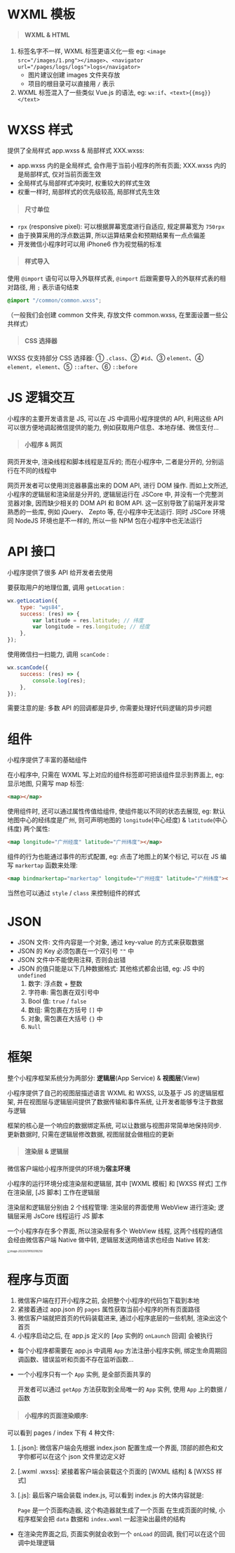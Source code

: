 # WXML 模板

> #### WXML & HTML

1. 标签名字不一样, WXML 标签更语义化一些
   eg: `<image src="/images/1.png"></image>`、`<navigator url="/pages/logs/logs">logs</navigator>`
    - 图片建议创建 images 文件夹存放
    - 项目的根目录可以直接用 `/` 表示
2. WXML 标签混入了一些类似 Vue.js 的语法, eg: `wx:if`、`<text>{{msg}}</text>`

# WXSS 样式

提供了全局样式 app.wxss & 局部样式 XXX.wxss:

-   app.wxss 内的是全局样式, 会作用于当前小程序的所有页面; XXX.wxss 内的是局部样式, 仅对当前页面生效
-   全局样式与局部样式冲突时, 权重较大的样式生效
-   权重一样时, 局部样式的优先级较高, 局部样式先生效

> #### 尺寸单位

-   `rpx` (responsive pixel): 可以根据屏幕宽度进行自适应, 规定屏幕宽为 `750rpx`
-   由于换算采用的浮点数运算, 所以运算结果会和预期结果有一点点偏差
-   开发微信小程序时可以用 iPhone6 作为视觉稿的标准

> #### 样式导入

使用 `@import` 语句可以导入外联样式表, `@import` 后跟需要导入的外联样式表的相对路径, 用 `;` 表示语句结束

```css
@import "/common/common.wxss";
```

（一般我们会创建 common 文件夹, 存放文件 common.wxss, 在里面设置一些公共样式）

> #### CSS 选择器

WXSS 仅支持部分 CSS 选择器: ① `.class`、② `#id`、③ `element`、④ `element, element`、⑤ `::after`、⑥ `::before`

# JS 逻辑交互

小程序的主要开发语言是 JS, 可以在 JS 中调用小程序提供的 API, 利用这些 API 可以很方便地调起微信提供的能力, 例如获取用户信息、本地存储、微信支付...

> #### 小程序 & 网页

网页开发中, 渲染线程和脚本线程是互斥的; 而在小程序中, 二者是分开的, 分别运行在不同的线程中

网页开发者可以使用浏览器暴露出来的 DOM API, 进行 DOM 操作. 而如上文所述, 小程序的逻辑层和渲染层是分开的, 逻辑层运行在 JSCore 中, 并没有一个完整浏览器对象, 因而缺少相关的 DOM API 和 BOM API. 这一区别导致了前端开发非常熟悉的一些库, 例如 jQuery、 Zepto 等, 在小程序中无法运行. 同时 JSCore 环境同 NodeJS 环境也是不一样的, 所以一些 NPM 包在小程序中也无法运行

# API 接口

小程序提供了很多 API 给开发者去使用

要获取用户的地理位置, 调用 `getLocation` :

```js
wx.getLocation({
    type: "wgs84",
    success: (res) => {
        var latitude = res.latitude; // 纬度
        var longitude = res.longitude; // 经度
    },
});
```

使用微信扫一扫能力, 调用 `scanCode` :

```js
wx.scanCode({
    success: (res) => {
        console.log(res);
    },
});
```

需要注意的是: 多数 API 的回调都是异步, 你需要处理好代码逻辑的异步问题

# 组件

小程序提供了丰富的基础组件

在小程序中, 只需在 WXML 写上对应的组件标签即可把该组件显示到界面上, eg: 显示地图, 只需写 map 标签:

```html
<map></map>
```

使用组件时, 还可以通过属性传值给组件, 使组件能以不同的状态去展现, eg: 默认地图中心的经纬度是广州, 则可声明地图的 `longitude`(中心经度) & `latitude`(中心纬度) 两个属性:

```html
<map longitude="广州经度" latitude="广州纬度"></map>
```

组件的行为也能通过事件的形式配置, eg: 点击了地图上的某个标记, 可以在 JS 编写 `markertap` 函数来处理:

```html
<map bindmarkertap="markertap" longitude="广州经度" latitude="广州纬度"></map>
```

当然也可以通过 `style` / `class` 来控制组件的样式

# JSON

-   JSON 文件: 文件内容是一个对象, 通过 key-value 的方式来获取数据
-   JSON 的 Key 必须包裹在一个双引号 `""` 中
-   JSON 文件中不能使用注释, 否则会出错
-   JSON 的值只能是以下几种数据格式: 其他格式都会出错, eg: JS 中的 `undefined`
    1. 数字: 浮点数 + 整数
    2. 字符串: 需包裹在双引号中
    3. Bool 值: `true` / `false`
    4. 数组: 需包裹在方括号 `[]` 中
    5. 对象, 需包裹在大括号 `{}` 中
    6. `Null`

# 框架

整个小程序框架系统分为两部分: **逻辑层**(App Service) & **视图层**(View)

小程序提供了自己的视图层描述语言 WXML 和 WXSS, 以及基于 JS 的逻辑层框架, 并在视图层与逻辑层间提供了数据传输和事件系统, 让开发者能够专注于数据与逻辑

框架的核心是一个响应的数据绑定系统, 可以让数据与视图非常简单地保持同步. 更新数据时, 只需在逻辑层修改数据, 视图层就会做相应的更新

> #### 渲染层 & 逻辑层

微信客户端给小程序所提供的环境为**宿主环境**

小程序的运行环境分成渲染层和逻辑层, 其中 [WXML 模板] 和 [WXSS 样式] 工作在渲染层, [JS 脚本] 工作在逻辑层

渲染层和逻辑层分别由 2 个线程管理: 渲染层的界面使用 WebView 进行渲染; 逻辑层采用 JsCore 线程运行 JS 脚本

一个小程序存在多个界面, 所以渲染层有多个 WebView 线程, 这两个线程的通信会经由微信客户端 Native 做中转, 逻辑层发送网络请求也经由 Native 转发:

<img src="picture/image-20220219192018250.png" alt="image-20220219192018250" style="zoom:40%;" />

# 程序与页面

1. 微信客户端在打开小程序之前, 会把整个小程序的代码包下载到本地
2. 紧接着通过 app.json 的 `pages` 属性获取当前小程序的所有页面路径
3. 微信客户端就把首页的代码装载进来, 通过小程序底层的一些机制, 渲染出这个首页
4. 小程序启动之后, 在 app.js 定义的 [`App` 实例的 `onLaunch` 回调] 会被执行

-   每个小程序都需要在 app.js 中调用 `App` 方法注册小程序实例, 绑定生命周期回调函数、错误监听和页面不存在监听函数...

-   一个小程序只有一个 `App` 实例, 是全部页面共享的

    开发者可以通过 `getApp` 方法获取到全局唯一的 `App` 实例, 使用 `App` 上的数据 / 函数

> #### 小程序的页面渲染顺序:

可以看到 pages / index 下有 4 种文件:

1. [.json]: 微信客户端会先根据 index.json 配置生成一个界面, 顶部的颜色和文字你都可以在这个 json 文件里边定义好

2. [.wxml .wxss]: 紧接着客户端会装载这个页面的 [WXML 结构] & [WXSS 样式]

3. [.js]: 最后客户端会装载 index.js, 可以看到 index.js 的大体内容就是:

    `Page` 是一个页面构造器, 这个构造器就生成了一个页面
    在生成页面的时候, 小程序框架会把 `data` 数据和 `index.wxml` 一起渲染出最终的结构

-   在渲染完界面之后, 页面实例就会收到一个 `onLoad` 的回调, 我们可以在这个回调中处理逻辑
